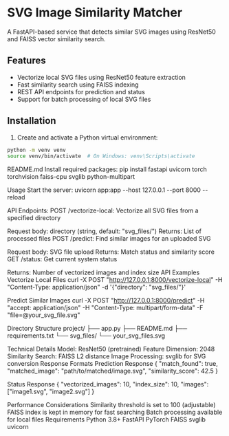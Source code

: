 # SVG Image Similarity Matcher

A FastAPI-based service that detects similar SVG images using ResNet50 and FAISS vector similarity search.

## Features

- Vectorize local SVG files using ResNet50 feature extraction
- Fast similarity search using FAISS indexing
- REST API endpoints for prediction and status
- Support for batch processing of local SVG files

## Installation

1. Create and activate a Python virtual environment:
```bash
python -m venv venv
source venv/bin/activate  # On Windows: venv\Scripts\activate
```
README.md
Install required packages:
pip install fastapi uvicorn torch torchvision faiss-cpu svglib python-multipart


Usage
Start the server:
uvicorn app:app --host 127.0.0.1 --port 8000 --reload


API Endpoints:
POST /vectorize-local: Vectorize all SVG files from a specified directory

Request body: directory (string, default: "svg_files/")
Returns: List of processed files
POST /predict: Find similar images for an uploaded SVG

Request body: SVG file upload
Returns: Match status and similarity score
GET /status: Get current system status

Returns: Number of vectorized images and index size
API Examples
Vectorize Local Files
curl -X POST "http://127.0.0.1:8000/vectorize-local" -H "Content-Type: application/json" -d '{"directory": "svg_files/"}'

Predict Similar Images
curl -X POST "http://127.0.0.1:8000/predict" -H "accept: application/json" -H "Content-Type: multipart/form-data" -F "file=@your_svg_file.svg"

Directory Structure
project/
├── app.py
├── README.md
├── requirements.txt
└── svg_files/
    └── your_svg_files.svg

Technical Details
Model: ResNet50 (pretrained)
Feature Dimension: 2048
Similarity Search: FAISS L2 distance
Image Processing: svglib for SVG conversion
Response Formats
Prediction Response
{
    "match_found": true,
    "matched_image": "path/to/matched/image.svg",
    "similarity_score": 42.5
}



Status Response
{
    "vectorized_images": 10,
    "index_size": 10,
    "images": ["image1.svg", "image2.svg"]
}



Performance Considerations
Similarity threshold is set to 100 (adjustable)
FAISS index is kept in memory for fast searching
Batch processing available for local files
Requirements
Python 3.8+
FastAPI
PyTorch
FAISS
svglib
uvicorn
